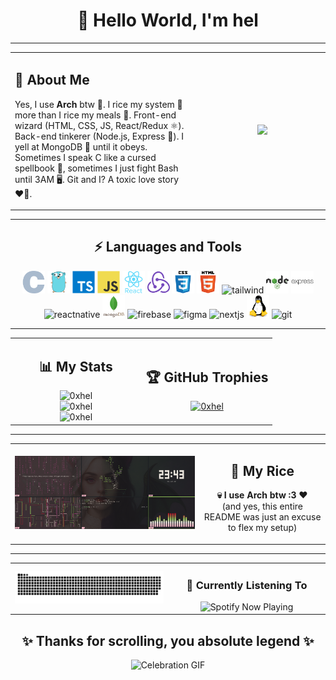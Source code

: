 <h1 align="center">👋 Hello World, I'm hel</h1>

---

<table>
  <tr>
    <td width="60%">
      <h2>🖤 About Me</h2>
      <p>
      Yes, I use <b>Arch</b> btw 🐧.  
      I rice my system 🎨 more than I rice my meals 🍜.  
      Front-end wizard (HTML, CSS, JS, React/Redux ⚛️).  
      Back-end tinkerer (Node.js, Express 🚀).  
      I yell at MongoDB 🍃 until it obeys.  
      Sometimes I speak C like a cursed spellbook 📜,  
      sometimes I just fight Bash until 3AM 🖥️.  
      Git and I? A toxic love story ❤️‍🔥.  
      </p>
    </td>
    <td width="40%" align="center">
      <img src="https://media1.giphy.com/media/v1.Y2lkPTc5MGI3NjExYzB6M2ljaHhzNTkwajVwM25paTg5ZDF6Njl2MDRwZm5peTJ1azFoNyZlcD12MV9pbnRlcm5hbF9naWZfYnlfaWQmY3Q9Zw/XdUr7e0X1Kjeg/giphy.gif" width="250"/>
    </td>
  </tr>
</table>

---

<h2 align="center">⚡ Languages and Tools</h2>

<p align="center">
  <img src="https://raw.githubusercontent.com/devicons/devicon/master/icons/c/c-original.svg" alt="c" width="36" height="36"/>
  <img src="https://raw.githubusercontent.com/devicons/devicon/master/icons/go/go-original.svg" alt="go" width="36" height="36"/>
  <img src="https://raw.githubusercontent.com/devicons/devicon/master/icons/typescript/typescript-original.svg" alt="typescript" width="36" height="36"/>
  <img src="https://raw.githubusercontent.com/devicons/devicon/master/icons/javascript/javascript-original.svg" alt="javascript" width="36" height="36"/>
  <img src="https://raw.githubusercontent.com/devicons/devicon/master/icons/react/react-original-wordmark.svg" alt="react" width="36" height="36"/>
  <img src="https://raw.githubusercontent.com/devicons/devicon/master/icons/redux/redux-original.svg" alt="redux" width="36" height="36"/>
  <img src="https://raw.githubusercontent.com/devicons/devicon/master/icons/css3/css3-original-wordmark.svg" alt="css3" width="36" height="36"/>
  <img src="https://raw.githubusercontent.com/devicons/devicon/master/icons/html5/html5-original-wordmark.svg" alt="html5" width="36" height="36"/>
  <img src="https://www.vectorlogo.zone/logos/tailwindcss/tailwindcss-icon.svg" alt="tailwind" width="36" height="36"/>
  <img src="https://raw.githubusercontent.com/devicons/devicon/master/icons/nodejs/nodejs-original-wordmark.svg" alt="nodejs" width="36" height="36"/>
  <img src="https://raw.githubusercontent.com/devicons/devicon/master/icons/express/express-original-wordmark.svg" alt="express" width="36" height="36"/>
  <img src="https://reactnative.dev/img/header_logo.svg" alt="reactnative" width="36" height="36"/>
  <img src="https://raw.githubusercontent.com/devicons/devicon/master/icons/mongodb/mongodb-original-wordmark.svg" alt="mongodb" width="36" height="36"/>
  <img src="https://www.vectorlogo.zone/logos/firebase/firebase-icon.svg" alt="firebase" width="36" height="36"/>
  <img src="https://www.vectorlogo.zone/logos/figma/figma-icon.svg" alt="figma" width="36" height="36"/>
  <img src="https://cdn.worldvectorlogo.com/logos/nextjs-2.svg" alt="nextjs" width="36" height="36"/>
  <img src="https://raw.githubusercontent.com/devicons/devicon/master/icons/linux/linux-original.svg" alt="linux" width="36" height="36"/>
  <img src="https://www.vectorlogo.zone/logos/git-scm/git-scm-icon.svg" alt="git" width="36" height="36"/>
</p>

---

<table>
  <tr>
    <td width="50%" align="center">
      <h2>📊 My Stats</h2>
      <img src="https://github-readme-stats.vercel.app/api?username=0xhel&show_icons=true&locale=en&theme=radical" alt="0xhel" /><br/>
      <img src="https://github-readme-streak-stats.herokuapp.com/?user=0xhel&theme=radical" alt="0xhel" /><br/>
      <img src="https://github-readme-stats.vercel.app/api/top-langs?username=0xhel&show_icons=true&locale=en&layout=compact&theme=radical" alt="0xhel" />
    </td>
    <td width="50%" align="center">
      <h2>🏆 GitHub Trophies</h2>
      <a href="https://github.com/ryo-ma/github-profile-trophy">
        <img src="https://github-profile-trophy.vercel.app/?username=0xhel&margin-w=10&margin-h=10&column=3&theme=onedark" alt="0xhel"/>
      </a>
    </td>
  </tr>
</table>

---

<table>
  <tr>
    <td width="60%" align="center">
      <img src="https://github.com/0xhel/0xhel/blob/main/assets/github.png" alt="Arch Linux rice" width="600"/>
    </td>
    <td width="40%" align="center">
      <h2>🎨 My Rice</h2>
      <p><b>💀 I use Arch btw :3 ❤️</b><br/>  
      (and yes, this entire README was just an excuse to flex my setup)</p>
    </td>
  </tr>
</table>

---

<table>
  <tr>
    <td width="50%" align="center">
      <img src="https://github.com/0xhel/0xhel/blob/output/github-snake-dark.svg" alt="Snake eating commits"/>
    </td>
    <td width="50%" align="center">
      <h3>🎵 Currently Listening To</h3>
      <img src="https://spotify-github-profile.kittinanx.com/api/view?uid=31m3djlmresd6niu2ctcamitd2yq&cover_image=true&theme=default&show_offline=false&background_color=121212&interchange=false" alt="Spotify Now Playing" />
    </td>
  </tr>
</table>

<h2 align="center">✨ Thanks for scrolling, you absolute legend ✨</h2>

<p align="center">
  <img src="https://media3.giphy.com/media/v1.Y2lkPTc5MGI3NjExN3B1MHhqdGdkazYxZ280YnR1azM1aHR1amk5MGE1MzFmdjdsdzJ4OSZlcD12MV9pbnRlcm5hbF9naWZfYnlfaWQmY3Q9Zw/vnh5zLtbpFbhe/giphy.gif" alt="Celebration GIF" width="300"/>
</p>
